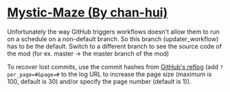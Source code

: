 # [Mystic-Maze (By chan-hui)](https://github.com/chan-hui/Mystic-Maze)

Unfortunately the way GitHub triggers workflows doesn't allow them to run on a schedule on a non-default branch. So this branch (updater_workflow) has to be the default. Switch to a different branch to see the source code of the mod (for ex. master -> the master branch of the mod)

To recover lost commits, use the commit hashes from [GitHub's reflog](https://api.github.com/repos/KtaneModules/Mystic-Maze-chan-hui/events) (add `?per_page=#&page=#` to the log URL to increase the page size (maximum is 100, default is 30) and/or specify the page number (default is 1)).
